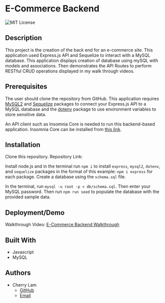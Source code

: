 # E-Commerce Backend
![MIT License](https://img.shields.io/badge/License-MIT-blue.svg)


## Description 
This project is the creation of the back end for an e-commerce site. This application used Express.js API and Sequelize to interact with a MySQL database. This application displays creation of database using mySQL with models and associations. Then demonstrates the API Routes to perform RESTful CRUD operations displayed in my walk through videos.


## Prerequisites
The user should clone the repository from GitHub. This application requires [MySQL2](https://www.npmjs.com/package/mysql2) and [Sequelize](https://www.npmjs.com/package/sequelize) packages to connect your Express.js API to a MySQL database and the [dotenv](https://www.npmjs.com/package/dotenv) package to use environment variables to store sensitive data. 

An API client such as Insomnia Core is needed to run this backend-based application. Insomnia Core can be installed from [this link](https://insomnia.rest/).


## Installation
Clone this repository. 
Repository Link: 

Install node.js and in the terminal run `npm i` to install `express`, `mysql2`, `dotenv`, and `sequelize` packages in the format of this example: `npm i express` for each package. Create a database using the `schema.sql` file.

In the terminal, run `mysql -u root -p < db/schema.sql`. Then enter your MySQL password. Then run `npm run seed` to populate the database with the provided sample data.


## Deployment/Demo
Walkthrough Video: [E-Commerce Backend Walkthrough](https://drive.google.com/file/d/1WCvW3-QOPrRgrdWYA3ba2RbawifWy-aJ/view?usp=sharing)


## Built With
- Javascript
- MySQL


## Authors
- Cherry Lam 
    - [GitHub](https://github.com/c1am)
    - [Email](mailto:cherrylam.ny@gmail.com)